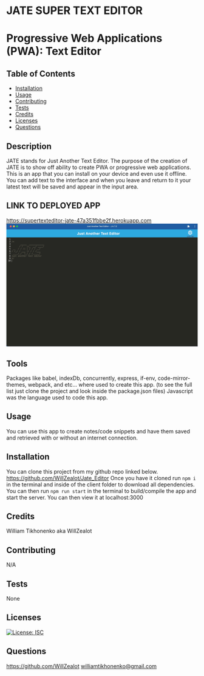 # JATE SUPER TEXT EDITOR
# Progressive Web Applications (PWA): Text Editor

## Table of Contents

- [Installation](#installation)
- [Usage](#usage)
- [Contributing](#contributing)
- [Tests](#tests)
- [Credits](#credits)
- [Licenses](#licenses)
- [Questions](#questions)

## Description
JATE stands for Just Another Text Editor.
The purpose of the creation of JATE is to show off ability to create PWA or progressive web applications.
This is an app that you can install on your device and even use it offline.
You can add text to the interface and when you leave and return to it your latest text will be saved and appear in the input area.

## LINK TO DEPLOYED APP 
https://supertexteditor-jate-47a351fbbe2f.herokuapp.com
![Alt text](2F242268-1714-40AE-A8EA-A4A663703605.jpeg)

## Tools
Packages like babel, indexDb, concurrently, express, if-env, code-mirror-themes, webpack, and etc... where used to create this app. (to see the full list just clone the project and look inside the package.json files)
Javascript was the language used to code this app.

## Usage
You can use this app to create notes/code snippets and have them saved and retrieved with or without an internet connection.

## Installation
You can clone this project from my github repo linked below.
https://github.com/WillZealot/Jate_Editor
Once you have it cloned run `npm i` in the terminal and inside of the client folder to download all dependencies. You can then run `npm run start` in the terminal to build/compile the app and start the server. You can then view it at localhost:3000

## Credits
William Tikhonenko aka WillZealot

## Contributing
N/A

## Tests
None

## Licenses
[![License: ISC](https://img.shields.io/badge/License-ISC-blue.svg)](https://opensource.org/licenses/ISC)

## Questions
https://github.com/WillZealot
williamtikhonenko@gmail.com
